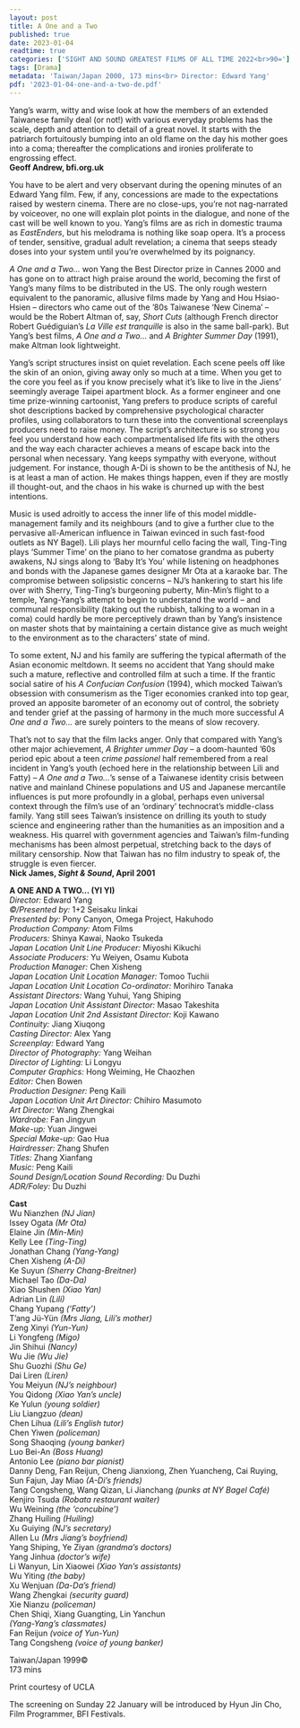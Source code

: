 ```yaml
---
layout: post
title: A One and a Two
published: true
date: 2023-01-04
readtime: true
categories: ['SIGHT AND SOUND GREATEST FILMS OF ALL TIME 2022<br>90=']
tags: [Drama]
metadata: 'Taiwan/Japan 2000, 173 mins<br> Director: Edward Yang'
pdf: '2023-01-04-one-and-a-two-de.pdf'
---
```


Yang’s warm, witty and wise look at how the members of an extended Taiwanese family deal (or not!) with various everyday problems has the scale, depth and attention to detail of a great novel. It starts with the patriarch fortuitously bumping into an old flame on the day his mother goes into a coma; thereafter the complications and ironies proliferate to engrossing effect.  
**Geoff Andrew, bfi.org.uk**  

You have to be alert and very observant during the opening minutes of an Edward Yang film. Few, if any, concessions are made to the expectations raised by western cinema. There are no close-ups, you’re not nag-narrated by voiceover, no one will explain plot points in the dialogue, and none of the cast will be well known to you. Yang’s films are as rich in domestic trauma as _EastEnders_, but his melodrama is nothing like soap opera. It’s a process of tender, sensitive, gradual adult revelation; a cinema that seeps steady doses into your system until you’re overwhelmed by its poignancy.

_A One and a Two…_ won Yang the Best Director prize in Cannes 2000 and has gone on to attract high praise around the world, becoming the first of Yang’s many films to be distributed in the US. The only rough western equivalent to the panoramic, allusive films made by Yang and Hou Hsiao-Hsien – directors who came out of the ’80s Taiwanese ‘New Cinema’ – would be the Robert Altman of, say, _Short Cuts_ (although French director Robert Guédiguian’s _La Ville est tranquille_ is also in the same ball-park). But Yang’s best films, _A One and a Two…_ and _A Brighter Summer Day_ (1991), make Altman look lightweight.

Yang’s script structures insist on quiet revelation. Each scene peels off like the skin of an onion, giving away only so much at a time. When you get to the core you feel as if you know precisely what it’s like to live in the Jiens’ seemingly average Taipei apartment block. As a former engineer and one time prize-winning cartoonist, Yang prefers to produce scripts of careful shot descriptions backed by comprehensive psychological character profiles, using collaborators to turn these into the conventional screenplays producers need to raise money. The script’s architecture is so strong you feel you understand how each compartmentalised life fits with the others and the way each character achieves a means of escape back into the personal when necessary. Yang keeps sympathy with everyone, without judgement. For instance, though A-Di is shown to be the antithesis of NJ, he is at least a man of action. He makes things happen, even if they are mostly ill thought-out, and the chaos in his wake is churned up with the best intentions.

Music is used adroitly to access the inner life of this model middle-management family and its neighbours (and to give a further clue to the pervasive all-American influence in Taiwan evinced in such fast-food outlets as NY Bagel). Lili plays her mournful cello facing the wall, Ting-Ting plays ‘Summer Time’ on the piano to her comatose grandma as puberty awakens, NJ sings along to ‘Baby It’s You’ while listening on headphones and bonds with the Japanese games designer Mr Ota at a karaoke bar. The compromise between solipsistic concerns – NJ’s hankering to start his life over with Sherry, Ting-Ting’s burgeoning puberty, Min-Min’s flight to a temple, Yang-Yang’s attempt to begin to understand the world – and communal responsibility (taking out the rubbish, talking to a woman in a coma) could hardly be more perceptively drawn than by Yang’s insistence on master shots that by maintaining a certain distance give as much weight to the environment as to the characters’ state of mind.

To some extent, NJ and his family are suffering the typical aftermath of the Asian economic meltdown. It seems no accident that Yang should make such a mature, reflective and controlled film at such a time. If the frantic social satire of his _A Confucian Confusion_ (1994), which mocked Taiwan’s obsession with consumerism as the Tiger economies cranked into top gear, proved an apposite barometer of an economy out of control, the sobriety and tender grief at the passing of harmony in the much more successful _A One and a Two…_ are surely pointers to the means of slow recovery.

That’s not to say that the film lacks anger. Only that compared with Yang’s other major achievement, _A Brighter ummer Day_ – a doom-haunted ’60s period epic about a teen _crime passionel_ half remembered from a real incident in Yang’s youth (echoed here in the relationship between Lili and Fatty) – _A One and a Two…_’s sense of a Taiwanese identity crisis between native and mainland Chinese populations and US and Japanese mercantile influences is put more profoundly in a global, perhaps even universal context through the film’s use of an ‘ordinary’ technocrat’s middle-class family. Yang still sees Taiwan’s insistence on drilling its youth to study science and engineering rather than the humanities as an imposition and a weakness. His quarrel with government agencies and Taiwan’s film-funding mechanisms has been almost perpetual, stretching back to the days of military censorship. Now that Taiwan has no film industry to speak of, the struggle is even fiercer.  
**Nick James, _Sight & Sound_, April 2001**  

**A ONE AND A TWO… (YI YI)**  
_Director:_ Edward Yang  
_©/Presented by:_ 1+2 Seisaku Iinkai  
_Presented by:_ Pony Canyon, Omega Project, Hakuhodo  
_Production Company:_ Atom Films  
_Producers:_ Shinya Kawai, Naoko Tsukeda  
_Japan Location Unit Line Producer:_ Miyoshi Kikuchi  
_Associate Producers:_ Yu Weiyen, Osamu Kubota  
_Production Manager:_ Chen Xisheng  
_Japan Location Unit Location Manager:_ Tomoo Tuchii  
_Japan Location Unit Location Co-ordinator:_ Morihiro Tanaka  
_Assistant Directors:_ Wang Yuhui, Yang Shiping  
_Japan Location Unit Assistant Director:_ Masao Takeshita  
_Japan Location Unit 2nd Assistant Director:_ Koji Kawano  
_Continuity:_ Jiang Xiuqong  
_Casting Director:_ Alex Yang  
_Screenplay:_ Edward Yang  
_Director of Photography:_ Yang Weihan  
_Director of Lighting:_ Li Longyu  
_Computer Graphics:_ Hong Weiming, He Chaozhen  
_Editor:_ Chen Bowen  
_Production Designer:_ Peng Kaili  
_Japan Location Unit Art Director:_ Chihiro Masumoto  
_Art Director:_ Wang Zhengkai  
_Wardrobe:_ Fan Jingyun  
_Make-up:_ Yuan Jingwei  
_Special Make-up:_ Gao Hua  
_Hairdresser:_ Zhang Shufen  
_Titles:_ Zhang Xianfang  
_Music:_ Peng Kaili  
_Sound Design/Location Sound Recording:_ Du Duzhi  
_ADR/Foley:_ Du Duzhi  

**Cast**  
Wu Nianzhen _(NJ Jian)_  
Issey Ogata _(Mr Ota)_  
Elaine Jin _(Min-Min)_  
Kelly Lee _(Ting-Ting)_  
Jonathan Chang _(Yang-Yang)_  
Chen Xisheng _(A-Di)_  
Ke Suyun _(Sherry Chang-Breitner)_  
Michael Tao _(Da-Da)_  
Xiao Shushen _(Xiao Yan)_  
Adrian Lin _(Lili)_  
Chang Yupang _(‘Fatty’)_  
T’ang Jü-Yün _(Mrs Jiang, Lili’s mother)_  
Zeng Xinyi _(Yun-Yun)_  
Li Yongfeng _(Migo)_  
Jin Shihui _(Nancy)_  
Wu Jie _(Wu Jie)_  
Shu Guozhi _(Shu Ge)_  
Dai Liren _(Liren)_  
You Meiyun _(NJ’s neighbour)_  
You Qidong _(Xiao Yan’s uncle)_  
Ke Yulun _(young soldier)_  
Liu Liangzuo _(dean)_  
Chen Lihua _(Lili’s English tutor)_  
Chen Yiwen _(policeman)_  
Song Shaoqing _(young banker)_  
Luo Bei-An _(Boss Huang)_  
Antonio Lee _(piano bar pianist)_  
Danny Deng, Fan Reijun, Cheng Jianxiong, Zhen Yuancheng, Cai Ruying, Sun Fajun, Jay Miao _(A-Di’s friends)_  
Tang Congsheng, Wang Qizan, Li Jianchang _(punks at NY Bagel Café)_  
Kenjiro Tsuda _(Robata restaurant waiter)_  
Wu Weining _(the ‘concubine’)_  
Zhang Huiling _(Huiling)_  
Xu Guiying _(NJ’s secretary)_  
Allen Lu _(Mrs Jiang’s boyfriend)_  
Yang Shiping, Ye Ziyan _(grandma’s doctors)_  
Yang Jinhua _(doctor’s wife)_  
Li Wanyun, Lin Xiaowei _(Xiao Yan’s assistants)_  
Wu Yiting _(the baby)_  
Xu Wenjuan _(Da-Da’s friend)_  
Wang Zhengkai _(security guard)_  
Xie Nianzu _(policeman)_  
Chen Shiqi, Xiang Guangting, Lin Yanchun  
_(Yang-Yang’s classmates)_  
Fan Reijun _(voice of Yun-Yun)_  
Tang Congsheng _(voice of young banker)_  

Taiwan/Japan 1999©  
173 mins  

Print courtesy of UCLA  

The screening on Sunday 22 January will be introduced by Hyun Jin Cho, Film Programmer, BFI Festivals.  
<!--stackedit_data:
eyJoaXN0b3J5IjpbLTMzMDU4NjM0Ml19
-->